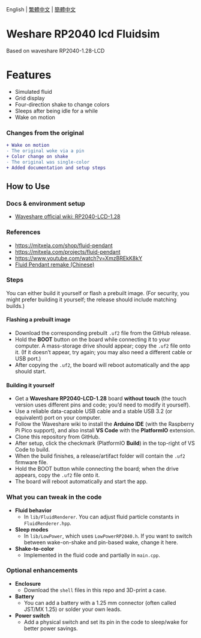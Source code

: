 English | [繁體中文](README_TCH.md) | [簡體中文](README_SCH.md)

# Weshare RP2040 lcd Fluidsim 

 Based on waveshare RP2040-1.28-LCD

# Features

- Simulated fluid
- Grid display
- Four-direction shake to change colors
- Sleeps after being idle for a while
- Wake on motion

### Changes from the original

```diff
+ Wake on motion
- The original woke via a pin
+ Color change on shake
- The original was single-color
+ Added documentation and setup steps
```

## How to Use

### Docs & environment setup

- [Waveshare official wiki: RP2040-LCD-1.28](https://www.waveshare.net/wiki/RP2040-LCD-1.28)

### References

- https://mitxela.com/shop/fluid-pendant
- https://mitxela.com/projects/fluid-pendant
- https://www.youtube.com/watch?v=XmzBREkK8kY
- [Fluid Pendant remake (Chinese)](https://www.bilibili.com/video/BV1PA4ZzDEAu)

### Steps

You can either build it yourself or flash a prebuilt image. (For security, you might prefer building it yourself; the release should include matching builds.)

#### Flashing a prebuilt image

- Download the corresponding prebuilt `.uf2` file from the GitHub release.
- Hold the **BOOT** button on the board while connecting it to your computer. A mass-storage drive should appear; copy the `.uf2` file onto it. (If it doesn’t appear, try again; you may also need a different cable or USB port.)
- After copying the `.uf2`, the board will reboot automatically and the app should start.

#### Building it yourself

- Get a **Waveshare RP2040-LCD-1.28** board **without touch** (the touch version uses different pins and code; you’d need to modify it yourself).
- Use a reliable data-capable USB cable and a stable USB 3.2 (or equivalent) port on your computer.
- Follow the Waveshare wiki to install the **Arduino IDE** (with the Raspberry Pi Pico support), and also install **VS Code** with the **PlatformIO** extension.
- Clone this repository from GitHub.
- After setup, click the checkmark (PlatformIO **Build**) in the top-right of VS Code to build.
- When the build finishes, a release/artifact folder will contain the `.uf2` firmware file.
- Hold the BOOT button while connecting the board; when the drive appears, copy the `.uf2` file onto it.
- The board will reboot automatically and start the app.

### What you can tweak in the code

- **Fluid behavior**
  - In `lib/FluidRenderer`. You can adjust fluid particle constants in `FluidRenderer.hpp`.
- **Sleep modes**
  - In `lib/LowPower`, which uses `LowPowerRP2040.h`. If you want to switch between wake-on-shake and pin-based wake, change it here.
- **Shake-to-color**
  - Implemented in the fluid code and partially in `main.cpp`.

### Optional enhancements

- **Enclosure**
  - Download the `shell` files in this repo and 3D-print a case.
- **Battery**
  - You can add a battery with a 1.25 mm connector (often called JST/MX 1.25) or solder your own leads.
- **Power switch**
  - Add a physical switch and set its pin in the code to sleep/wake for better power savings.
